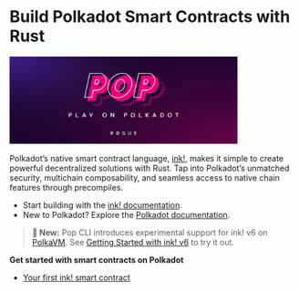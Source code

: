 # Build Polkadot Smart Contracts with Rust

<img src=".gitbook/assets/image.png" alt="Smart Contracts" style="max-width: 400px;">

Polkadot’s native smart contract language, [ink!](https://use.ink/), makes it simple to create powerful decentralized solutions with Rust. Tap into Polkadot’s unmatched security, multichain composability, and seamless access to native chain features through precompiles.
- Start building with the [ink! documentation](https://use.ink/docs/).
- New to Polkadot? Explore the [Polkadot documentation](https://docs.polkadot.com/).

> **🚀 New:** Pop CLI introduces experimental support for ink! v6 on [PolkaVM](https://github.com/paritytech/polkavm). See [Getting Started with ink! v6](./guides/getting-started-with-inkv6.md) to try it out.

**Get started with smart contracts on Polkadot**

- [Your first ink! smart contract](tutorials/your-first-ink-smart-contract.md)
